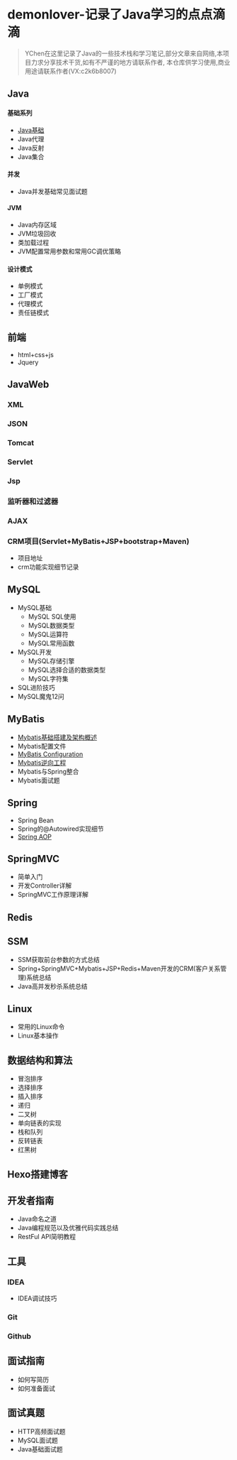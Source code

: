 # demonlover-记录了Java学习的点点滴滴
>YChen在这里记录了Java的一些技术栈和学习笔记,部分文章来自网络,本项目力求分享技术干货,如有不严谨的地方请联系作者,
本仓库供学习使用,商业用途请联系作者(VX:c2k6b8007)

## Java

#### 基础系列

- [Java基础](https://github.com/ChenXiaoGe1988/JavaYChen/blob/main/java-basic/Javabasic.md)
- Java代理
- Java反射
- Java集合

#### 并发
- Java并发基础常见面试题

#### JVM

- Java内存区域
- JVM垃圾回收
- 类加载过程
- JVM配置常用参数和常用GC调优策略

#### 设计模式

- 单例模式
- 工厂模式
- 代理模式
- 责任链模式

## 前端

- html+css+js
- Jquery

## JavaWeb
### XML
### JSON
### Tomcat
### Servlet
### Jsp
### 监听器和过滤器
### AJAX
### CRM项目(Servlet+MyBatis+JSP+bootstrap+Maven)
- 项目地址
- crm功能实现细节记录

## MySQL

- MySQL基础
  - MySQL SQL使用
  - MySQL数据类型
  - MySQL运算符
  - MySQL常用函数
- MySQL开发
  - MySQL存储引擎
  - MySQL选择合适的数据类型
  - MySQL字符集
- SQL进阶技巧
- MySQL魔鬼12问

## MyBatis

- [Mybatis基础搭建及架构概述](https://github.com/ChenXiaoGe1988/JavaYChen/blob/main/Mybatis/Mybatis入门.md)
- Mybatis配置文件
- [MyBatis Configuration](https://github.com/ChenXiaoGe1988/JavaYChen/blob/main/Mybatis/Mybatis-Configuration.md)
- [Mybatis逆向工程](https://github.com/ChenXiaoGe1988/JavaYChen/blob/main/Mybatis/MyBatis逆向工程.md)
- Mybatis与Spring整合
- Mybatis面试题

## Spring

- Spring Bean
- Spring的@Autowired实现细节
- [Spring AOP](https://github.com/ChenXiaoGe1988/JavaYChen/blob/main/Spring/SpringAOP.md)

## SpringMVC

- 简单入门
- 开发Controller详解
- SpringMVC工作原理详解
## Redis

## SSM

- SSM获取前台参数的方式总结
- Spring+SpringMVC+Mybatis+JSP+Redis+Maven开发的CRM(客户关系管理)系统总结
- Java高并发秒杀系统总结

## Linux

- 常用的Linux命令
- Linux基本操作

## 数据结构和算法

- 冒泡排序
- 选择排序
- 插入排序
- 递归
- 二叉树
- 单向链表的实现
- 栈和队列
- 反转链表
- 红黑树

## Hexo搭建博客

## 开发者指南

- Java命名之道
- Java编程规范以及优雅代码实践总结
- RestFul API简明教程

## 工具

### IDEA
  - IDEA调试技巧 
### Git
### Github

## 面试指南

- 如何写简历
- 如何准备面试

## 面试真题
- HTTP高频面试题
- MySQL面试题
- Java基础面试题








